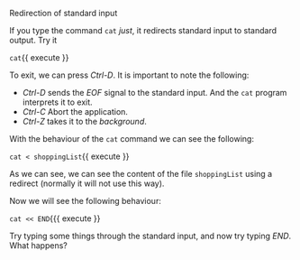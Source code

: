 Redirection of standard input

If you type the command `cat` *just*, it redirects standard input to standard output. Try it

`cat`{{ execute }}

To exit, we can press *Ctrl-D*. It is important to note the following:
* *Ctrl-D* sends the *EOF* signal to the standard input. And the `cat` program interprets it to exit.
* *Ctrl-C* Abort the application.
* *Ctrl-Z* takes it to the *background*.

With the behaviour of the `cat` command we can see the following:

`cat < shoppingList`{{ execute }}

As we can see, we can see the content of the file `shoppingList` using a redirect (normally it will not use this way).

Now we will see the following behaviour:

`cat << END`{{{ execute }}

Try typing some things through the standard input, and now try typing *END*. What happens?